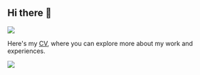 ## Hi there 👋

![](https://komarev.com/ghpvc/?username=harshalkaigaonkar&color=blue)


Here's my [CV](https://dub.sh/readcvhk), where you can explore more about my work and experiences.

<img src="https://tenor.com/view/dj-khaled-another-one-point-wisdom-you-gif-5133380.gif" />
